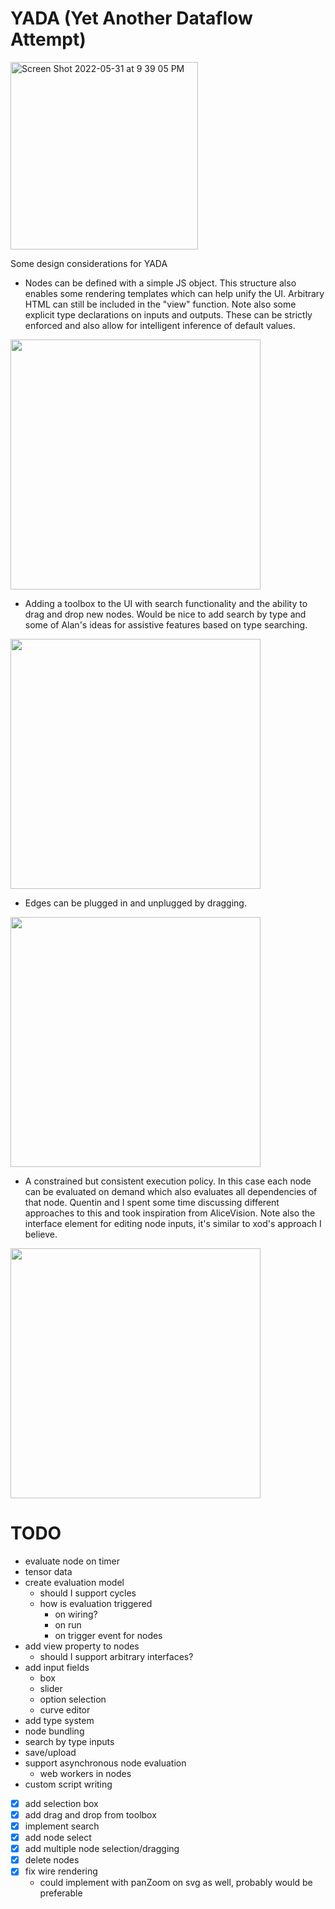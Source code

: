 # YADA (Yet Another Dataflow Attempt)

 <img width="300" alt="Screen Shot 2022-05-31 at 9 39 05 PM" src="https://user-images.githubusercontent.com/27078897/171679946-9c6dbce3-871a-41c7-8ec7-2b8d6825be00.gif">

Some design considerations for YADA

- Nodes can be defined with a simple JS object. This structure also enables some rendering templates which can help unify the UI. Arbitrary HTML can still be included in the "view" function. Note also some explicit type declarations on inputs and outputs. These can be strictly enforced and also allow for intelligent inference of default values.

 <img width="400" src="https://user-images.githubusercontent.com/27078897/171680102-47d1826a-7f33-4d87-b135-02ea99579fb4.png">
 
- Adding a toolbox to the UI with search functionality and the ability to drag and drop new nodes. Would be nice to add search by type and some of Alan's ideas for assistive features based on type searching.

 <img width="400" src="https://user-images.githubusercontent.com/27078897/171680150-d48b0c01-0c6a-48b8-9bf2-80a744f27f9a.gif">

- Edges can be plugged in and unplugged by dragging.

 <img width="400" src="https://user-images.githubusercontent.com/27078897/171680171-1ed04bad-cca4-485d-a81b-a4180beaefe2.gif">

- A constrained but consistent execution policy. In this case each node can be evaluated on demand which also evaluates all dependencies of that node. Quentin and I spent some time discussing different approaches to this and took inspiration from AliceVision. Note also the interface element for editing node inputs, it's similar to xod's approach I believe.

 <img width="400" src="https://user-images.githubusercontent.com/27078897/171680225-5ad19a69-e0aa-4b2a-b54f-16407e959b6f.gif">


# TODO

- evaluate node on timer
- tensor data
- create evaluation model
  - should I support cycles
  - how is evaluation triggered
    - on wiring?
    - on run
    - on trigger event for nodes
- add view property to nodes
  - should I support arbitrary interfaces?
- add input fields
  - box
  - slider
  - option selection
  - curve editor
- add type system
- node bundling
- search by type inputs
- save/upload
- support asynchronous node evaluation
  - web workers in nodes
- custom script writing
- [x] add selection box
- [x] add drag and drop from toolbox
- [x] implement search
- [x] add node select
- [x] add multiple node selection/dragging
- [x] delete nodes
- [x] fix wire rendering
  - could implement with panZoom on svg as well, probably would be preferable
